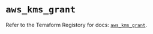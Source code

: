 # `aws_kms_grant`

Refer to the Terraform Registory for docs: [`aws_kms_grant`](https://registry.terraform.io/providers/hashicorp/aws/5.12.0/docs/resources/kms_grant).
